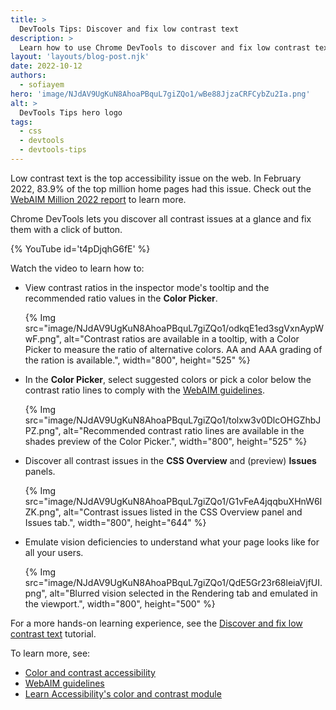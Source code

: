 ```yaml
---
title: >
  DevTools Tips: Discover and fix low contrast text
description: >
  Learn how to use Chrome DevTools to discover and fix low contrast text.
layout: 'layouts/blog-post.njk'
date: 2022-10-12
authors:
  - sofiayem
hero: 'image/NJdAV9UgKuN8AhoaPBquL7giZQo1/wBe88JjzaCRFCybZu2Ia.png'
alt: >
  DevTools Tips hero logo
tags:
  - css
  - devtools
  - devtools-tips
---
```


Low contrast text is the top accessibility issue on the web. In February 2022, 83.9% of the top million home pages had this issue. Check out the [WebAIM Million 2022 report](https://webaim.org/projects/million/#wcag) to learn more.

Chrome DevTools lets you discover all contrast issues at a glance and fix them with a click of button.

{% YouTube id='t4pDjqhG6fE' %}

Watch the video to learn how to:

- View contrast ratios in the inspector mode's tooltip and the recommended ratio values in the **Color Picker**.

  {% Img src="image/NJdAV9UgKuN8AhoaPBquL7giZQo1/odkqE1ed3sgVxnAypWwF.png", alt="Contrast ratios are available in a tooltip, with a Color Picker to measure the ratio of alternative colors. AA and AAA grading of the ration is available.", width="800", height="525" %}

- In the **Color Picker**, select suggested colors or pick a color below the contrast ratio lines to comply with the [WebAIM guidelines](https://webaim.org/standards/wcag/).

  {% Img src="image/NJdAV9UgKuN8AhoaPBquL7giZQo1/tolxw3v0DlcOHGZhbJPZ.png", alt="Recommended contrast ratio lines are available in the shades preview of the Color Picker.", width="800", height="525" %}

- Discover all contrast issues in the **CSS Overview** and (preview) **Issues** panels.

  {% Img src="image/NJdAV9UgKuN8AhoaPBquL7giZQo1/G1vFeA4jqqbuXHnW6IZK.png", alt="Contrast issues listed in the CSS Overview panel and Issues tab.", width="800", height="644" %}

- Emulate vision deficiencies to understand what your page looks like for all your users.

  {% Img src="image/NJdAV9UgKuN8AhoaPBquL7giZQo1/QdE5Gr23r68leiaVjfUI.png", alt="Blurred vision selected in the Rendering tab and emulated in the viewport.", width="800", height="500" %}

For a more hands-on learning experience, see the [Discover and fix low contrast text](/docs/devtools/accessibility/reference/#contrast) tutorial.

To learn more, see:

- [Color and contrast accessibility](https://web.dev/color-and-contrast-accessibility/)
- [WebAIM guidelines](https://webaim.org/standards/wcag/)
- [Learn Accessibility's color and contrast module](https://web.dev/learn/accessibility/color-contrast/)

